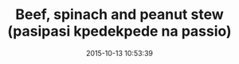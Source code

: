 ---
layout: post
title:  "Beef, spinach and peanut stew (pasipasi kpedekpede na passio)"
date:   2015-10-13 10:53:39
categories: jekyll update
image: ./images/potatoes.jpg
type: recipe
---